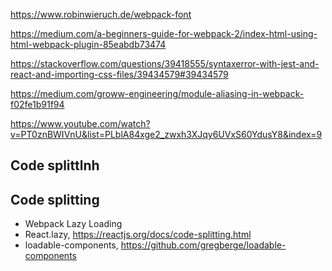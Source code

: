 https://www.robinwieruch.de/webpack-font

https://medium.com/a-beginners-guide-for-webpack-2/index-html-using-html-webpack-plugin-85eabdb73474

https://stackoverflow.com/questions/39418555/syntaxerror-with-jest-and-react-and-importing-css-files/39434579#39434579

https://medium.com/groww-engineering/module-aliasing-in-webpack-f02fe1b91f94

https://www.youtube.com/watch?v=PT0znBWIVnU&list=PLblA84xge2_zwxh3XJqy6UVxS60YdusY8&index=9

## Code splittlnh

## Code splitting

- Webpack Lazy Loading
- React.lazy, https://reactjs.org/docs/code-splitting.html
- loadable-components, https://github.com/gregberge/loadable-components
